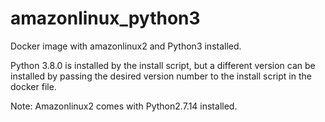 # amazonlinux_python3
Docker image with amazonlinux2 and Python3 installed.

Python 3.8.0 is installed by the install script, but a different version can be
installed by passing the desired version number to the install script in the
docker file.

Note: Amazonlinux2 comes with Python2.7.14 installed.
